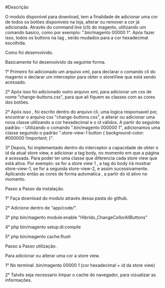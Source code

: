 #Descrição

O modulo disponivel para download, tem a finalidade de adicionar uma cor de todos os botões disponiveis na loja, alterar ou remover a cor já adicionada.
Atravês do command line (cli) do magento, utilizando um comando basico, como por exemplo: ".bin/magento 00000 1". Após fazer isso, todos os buttons na tag <buttons>, serão mudados para a cor hexadecimal escolhida.

Como foi desenvolvido.

Basicamente foi desenvolvido da seguinte forma.

1° Primeiro foi adicionado um arquivo xml, para declarar o comando cli do magento e declarar um interceptor para obter o storeView que está sendo acessado.

2° Após isso foi adicionado outro arquivo xml, para adicionar um css de nome "change-buttons.css", para que ali fiquem as classes com as cores dos botões.

2° Após isso , foi escrito dentro do arquivo cli, uma logica responsavel por, encontrar o arquivo css "change-buttons.css", e alterar ou adicionar uma nova classe utilizando a cor hexadecimal e o id válidos. A partir do seguinte padrão: 
    - Utilizando o comando ".bin/magento 000000 1", adicionamos uma classe seguindo o padrão ".store-view-1 button { background-color: #000000 !important; }".

3° Depois, foi implementado dentro do interceptor a capacidade de obter o id da atual store view, e adicionar a tag body, no momento em que a página é acessada. Para poder ter uma classe que diferencia cada store view que está ativa. Por exemplo: se for a store view 1 , a tag do body irá mostrar store-view-1, se for a segunda store-view-2, e assim sucessivamente. Aplicando então as cores de forma automatica , a partir do id ativo no momento.



Passo a Passo da instalação.

1° Faça download do modulo através dessa pasta do github.

2° Adicione dentro de "app/code/".

3° php bin/magento module:enable "Hibrido_ChangeCollorAllButtons"

4° php bin/magento setup:di:compile

5° php bin/magento cache:flush



Passo a Passo utilização.

Para adicionar ou alterar uma cor a store view.

1° No terminal .bin/magento 00000 1 (cor hexadecimal + id da store view)

2° Talvês seja necessario limpar o cache do navegador, para vizualizar as informações.



